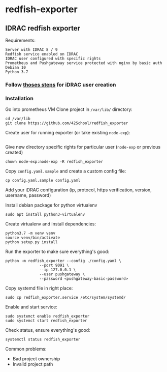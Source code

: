 # redfish-exporter
IDRAC redfish exporter
---

Requirements:
```
Server with IDRAC 8 / 9
Redfish service enabled on IDRAC
IDRAC user configured with specific rights
Prometheus and Pushgateway service protected with nginx by basic auth
Debian 10
Python 3.7
```

### Follow [thoses steps](./IDRAC_USER_CREATION.md) for iDRAC user creation

### Installation
Go into prometheus VM
Clone project in `/var/lib/` directory:
```
cd /var/lib
git clone https://github.com/42School/redfish_exporter
```

Create user for running exporter (or take existing `node-exp`):
```
```

Give new directory specific rights for particular user (`node-exp` or previous created)
```
chown node-exp:node-exp -R redfish_exporter
```

Copy `config.yaml.sample` and create a custom config file:
```
cp config.yaml.sample config.yaml
```

Add your iDRAC configuration (ip, protocol, https verification, version, username, password)

Install debian package for python virtualenv
```
sudo apt install python3-virtualenv
```

Create virtualenv and install dependencies:
```
python3.7 -m venv venv
source venv/bin/activate
python setup.py install
```

Run the exporter to make sure everything's good:
```
python -m redfish_exporter --config ./config.yaml \
			   --port 9091 \
			   --ip 127.0.0.1 \
			   --user pushgateway \
			   --password <pushgateway-basic-password>
```

Copy systemd file in right place:
```
sudo cp redfish_exporter.service /etc/system/systemd/
```

Enable and start service:
```
sudo systemct enable redfish_exporter
sudo systemct start redfish_exporter
```

Check status, ensure everything's good:
```
systemctl status redfish_exporter
```

Common problems:
- Bad project ownership
- Invalid project path
